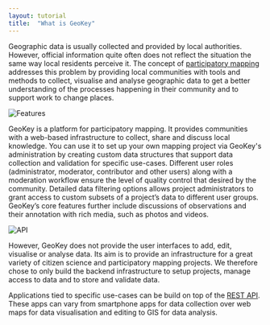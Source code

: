 ```yaml
---
layout: tutorial
title:  "What is GeoKey"
---
```


Geographic data is usually collected and provided by local authorities. However, official information quite often does not reflect the situation the same way local residents perceive it. The concept of [participatory mapping](http://www.mappingforrights.org/participatory_mapping) addresses this problem by providing local communities with tools and methods to collect, visualise and analyse geographic data to get a better understanding of the processes happening in their community and to support work to change places.

![Features](img/what-is-geokey-01.png)

GeoKey is a platform for participatory mapping. It provides communities with a web-based infrastructure to collect, share and discuss local knowledge. You can use it to set up your own mapping project via GeoKey's administration by creating custom data structures that support data collection and validation for specific use-cases. Different user roles (administrator, moderator, contributor and other users) along with a moderation workflow ensure the level of quality control that desired by the community. Detailed data filtering options allows project administrators to grant access to custom subsets of a project’s data to different user groups. GeoKey’s core features further include discussions of observations and their annotation with rich media, such as photos and videos.

![API](img/what-is-geokey-02.png)

However, GeoKey does not provide the user interfaces to add, edit, visualise or analyse data. Its aim is to provide an infrastructure for a great variety of citizen science and participatory mapping projects. We therefore chose to only build the backend infrastructure to setup projects, manage access to data and to store and validate data.

Applications tied to specific use-cases can be build on top of the [REST API](/docs/). These apps can vary from smartphone apps for data collection over web maps for data visualisation and editing to GIS for data analysis.
